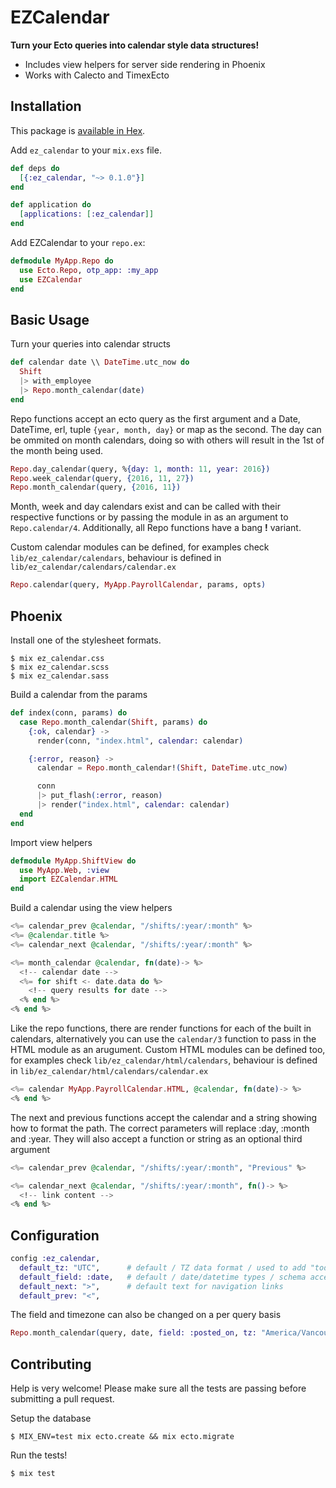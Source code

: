 # EZCalendar

**Turn your Ecto queries into calendar style data structures!**
 * Includes view helpers for server side rendering in Phoenix
 * Works with Calecto and TimexEcto

## Installation

This package is [available in Hex](https://hex.pm/packages/ez_calendar).

Add `ez_calendar` to your `mix.exs` file.
```elixir
def deps do
  [{:ez_calendar, "~> 0.1.0"}]
end

def application do
  [applications: [:ez_calendar]]
end
```

Add EZCalendar to your `repo.ex`:
```elixir
defmodule MyApp.Repo do
  use Ecto.Repo, otp_app: :my_app
  use EZCalendar
end
```

## Basic Usage
Turn your queries into calendar structs 
```elixir
def calendar date \\ DateTime.utc_now do
  Shift
  |> with_employee
  |> Repo.month_calendar(date)
end
```
Repo functions accept an ecto query as the first argument and a Date, DateTime, erl, tuple `{year, month, day}` or map as the second. The day can be ommited on month calendars, doing so with others will result in the 1st of the month being used.
```elixir
Repo.day_calendar(query, %{day: 1, month: 11, year: 2016})
Repo.week_calendar(query, {2016, 11, 27})
Repo.month_calendar(query, {2016, 11})
```

Month, week and day calendars exist and can be called with their respective functions or by passing the module in as an argument to `Repo.calendar/4`. Additionally, all Repo functions have a bang **!** variant.

Custom calendar modules can be defined, for examples check `lib/ez_calendar/calendars`, behaviour is defined in `lib/ez_calendar/calendars/calendar.ex`
```elixir
Repo.calendar(query, MyApp.PayrollCalendar, params, opts)
```

## Phoenix

Install one of the stylesheet formats.

```
$ mix ez_calendar.css
$ mix ez_calendar.scss
$ mix ez_calendar.sass
```

Build a calendar from the params
```elixir
def index(conn, params) do
  case Repo.month_calendar(Shift, params) do
    {:ok, calendar} ->
      render(conn, "index.html", calendar: calendar)

    {:error, reason} ->
      calendar = Repo.month_calendar!(Shift, DateTime.utc_now)

      conn
      |> put_flash(:error, reason)
      |> render("index.html", calendar: calendar)
  end
end
```

Import view helpers
```elixir
defmodule MyApp.ShiftView do
  use MyApp.Web, :view
  import EZCalendar.HTML
end
```

Build a calendar using the view helpers
```eex
<%= calendar_prev @calendar, "/shifts/:year/:month" %>
<%= @calendar.title %>
<%= calendar_next @calendar, "/shifts/:year/:month" %>

<%= month_calendar @calendar, fn(date)-> %>
  <!-- calendar date -->
  <%= for shift <- date.data do %>
    <!-- query results for date -->
  <% end %> 
<% end %> 
```
Like the repo functions, there are render functions for each of the built in calendars, alternatively you can use the `calendar/3` function to pass in the HTML module as an arugument. Custom HTML modules can be defined too, for examples check `lib/ez_calendar/html/calendars`, behaviour is defined in `lib/ez_calendar/html/calendars/calendar.ex`
```eex
<%= calendar MyApp.PayrollCalendar.HTML, @calendar, fn(date)-> %>
<% end %>
```

The next and previous functions accept the calendar and a string showing how to format the path. The correct parameters will replace :day, :month and :year. 
They will also accept a function or string as an optional third argument
```eex
<%= calendar_prev @calendar, "/shifts/:year/:month", "Previous" %>

<%= calendar_next @calendar, "/shifts/:year/:month", fn()-> %>
  <!-- link content -->
<% end %>
```

## Configuration
```elixir
config :ez_calendar, 
  default_tz: "UTC",      # default / TZ data format / used to add "today" flag
  default_field: :date,   # default / date/datetime types / schema accessor for building calendar structs
  default_next: ">",      # default text for navigation links
  default_prev: "<",   
```
The field and timezone can also be changed on a per query basis
```elixir
Repo.month_calendar(query, date, field: :posted_on, tz: "America/Vancouver")
```

## Contributing
Help is very welcome! Please make sure all the tests are passing before submitting a pull request.

Setup the database
```
$ MIX_ENV=test mix ecto.create && mix ecto.migrate
```
Run the tests!
```
$ mix test
```